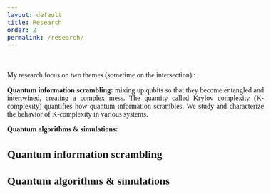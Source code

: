 ```yaml
---
layout: default
title: Research
order: 2
permalink: /research/
---
```


<style>
    body {
        font-family: 'Comfortaa', cursive;
        font-size: 16px;
        text-align: justify;
    }
</style>


&nbsp;

My research focus on two themes (sometime on the intersection) : <br>

**Quantum information scrambling:**  mixing up qubits so that they become entangled
and intertwined, creating a complex mess. The quantity called Krylov complexity
(K-complexity) quantifies how quantum information scrambles. We study and characterize the behavior of K-complexity in various systems.<br>


**Quantum algorithms & simulations:**  <br>



<h2>Quantum information scrambling</h2>


<h2>Quantum algorithms & simulations</h2>


